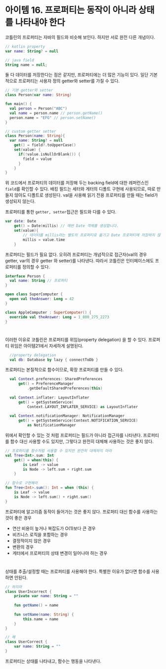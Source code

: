 # 아이템 16. 프로퍼티는 동작이 아니라 상태를 나타내야 한다

코틀린의 프로퍼티는 자바의 필드와 비슷해 보인다. 하지만 서로 완전 다른 개념이다.

```kotlin
// kotlin property
var name: String? = null

// java field
String name = null;
```
둘 다 데이터를 저장한다는 점은 같지만, 프로퍼티에는 더 많은 기능이 있다.
일단 기본적으로 프로퍼티는 사용자 정의 getter와 setter를 가질 수 있다.

```kotlin
// 기본 getter와 setter
class Person(var name: String)

fun main() {
  val person = Person("ABC")
  val name = person.name // person.getName()
  person.name = "EFG" // person.setName()
}

// custom getter setter
class Person(name: String){
  var name: String? = null
    get() = field?.toUpperCase()
    set(value) {
      if(!value.isNullOrBlank()) {
        field = value
      }
    }
}
```
위 코드에서 프로퍼티의 데이터를 저장해 두는 backing field에 대한 레퍼런스인 `field`를 확인할 수 있다.
배킹 필드는 세터와 게터의 디폴트 구현에 사용되므로, 따로 만들지 않아도 디폴트로 생성된다. val을 사용해 읽기 전용 프로퍼티를 만들 때는 field가 생성되지 않는다.

프로퍼티를 통한 `getter, setter`접근은 필드와 다를 수 있다.
```kotlin
var date: Date
    get() = Date(millis) // 매번 Date 객체를 생성합니다.
    set(value){
        // 데이터를 millis라는 별도의 프로퍼티로 옮기고 Date 프로퍼티에 저장하지 않는다.
        millis = value.time 
    }
```
프로퍼티는 필드가 필요 없다. 오히려 프로퍼티는 개념적으로 접근자(val의 경우 getter, var의 경우 getter 와 setter)를 나타낸다.
따라서 코틀린은 인터페이스에도 프로퍼티를 정의할 수 있다.
```kotlin
interface Person {
  val name: String // 프로퍼티
}
```
```kotlin
open class SuperComputer {
  open val theAnswer: Long = 42
}

class AppleComputer : SuperComputer() {
  override val theAnswer: Long = 1_800_275_2273
}
```
#

이러한 이유로 코틀린은 프로퍼티를 위임(property delegation) 을 할 수 있다.
프로퍼티 위임은 아이템21에서 자세하게 설명된다.
```kotlin
  //property delegation
  val db: Database by lazy { connectToDb }
```
프로퍼티는 본질적으로 함수이므로, 확장 프로퍼티를 만들 수 있다.
```kotlin
  val Context.preferences: SharedPreferences
      get() = PreferenceManager
          .getDefaultSharedPreferences(this)
          
  val Context.inflater: LayoutInflater
      get() = getSystemService(
          Context.LAYOUT_INFLATER_SERVICE) as LayoutInflater
          
  val Context.notificationManager: NotificationManager
      get() = getSystemService(Context.NOTIFICATION_SERVICE)
          as NotificationManager
```
위에서 확인할 수 있는 것 처럼 프로퍼티는 필드가 아니라 접근자를 나타낸다.
프로퍼티를 함수 대신 사용할 수도 있지만, 그렇다고 완전히 대체해 사용하는 것은 좋지 않다.
```kotlin
// 프로퍼티를 함수처럼 사용할 수 있지만 완전히 대체하지 마라
val Tree<Int>.sum: Int
    get() = when(this) {
        is Leaf -> value
        is Node -> left.sum + right.sum
    }
    
// 함수로 구현해라
fun Tree<Int>.sum(): Int = when (this) {
    is Leaf -> value
    is Node -> left.sum() + right.sum()
}
```
프로퍼티에 알고리즘 동작이 들어가는 것은 좋지 않다.
프로퍼티 대신 함수를 사용하는 것이 좋은 경우
-  연산 비용이 높거나 복잡도가 O(1)보다 큰 경우
-  비즈니스 로직을 포함하는 경우
-  결정적이지 않은 경우
-  변환의 경우
-  게터에서 프로퍼티의 상태 변경이 일어나야 하는 경우

#

상태를 추출/설정할 때는 프로퍼티를 사용해야 한다. 특별한 이유가 없다면 함수를 사용하면 안된다.

```kotlin
// 하지마
class UserIncorrect {
    private var name: String = ""
    
    fun getName() = name
    
    fun setName(name: String) {
        this.name = name
    }
}

// 해
class UserCorrect {
    var name: String = ""
}
```

프로퍼티는 상태를 나타내고, 함수는 행동을 나타낸다.
